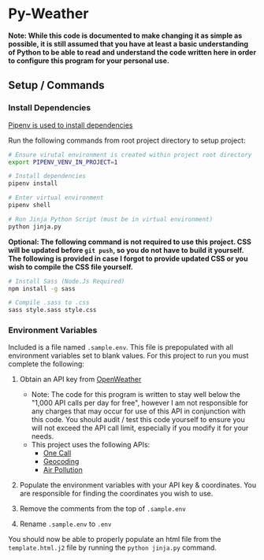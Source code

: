 # Py-Weather

**Note: While this code is documented to make changing it as simple as possible, it is still assumed that you have at least a basic understanding of Python to be able to read and understand the code written here in order to configure this program for your personal use.**

## Setup / Commands

### Install Dependencies

[Pipenv is used to install dependencies](https://packaging.python.org/en/latest/tutorials/managing-dependencies/)

Run the following commands from root project directory to setup project:

```bash
# Ensure virutal environment is created within project root directory
export PIPENV_VENV_IN_PROJECT=1
```

```bash
# Install dependencies
pipenv install
```

```bash
# Enter virtual environment
pipenv shell
```

```bash
# Run Jinja Python Script (must be in virtual environment)
python jinja.py
```

**Optional: The following command is not required to use this project. CSS will be updated before `git push`, so you do not have to build it yourself. The following is provided in case I forgot to provide updated CSS or you wish to compile the CSS file yourself.**

```bash
# Install Sass (Node.Js Required)
npm install -g sass

# Compile .sass to .css
sass style.sass style.css
```

### Environment Variables

Included is a file named `.sample.env`. This file is prepopulated with all environment variables set to blank values. For this project to run you must complete the following:

1. Obtain an API key from [OpenWeather](https://openweathermap.org/api)
   - Note: The code for this program is written to stay well below the "1,000 API calls per day for free", however I am not responsible for any charges that may occur for use of this API in conjunction with this code. You should audit / test this code yourself to ensure you will not exceed the API call limit, especially if you modify it for your needs.
   - This project uses the following APIs:
     - [One Call](https://openweathermap.org/api/one-call-3)
     - [Geocoding](https://openweathermap.org/api/geocoding-api)
     - [Air Pollution](https://openweathermap.org/api/air-pollution)

2. Populate the environment variables with your API key & coordinates. You are responsible for finding the coordinates you wish to use.

3. Remove the comments from the top of `.sample.env`

4. Rename `.sample.env` to `.env`

You should now be able to properly populate an html file from the `template.html.j2` file by running the `python jinja.py` command.

